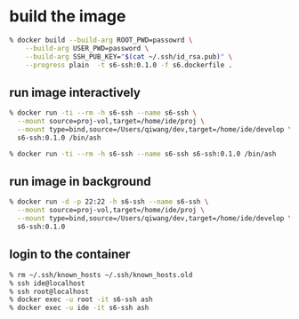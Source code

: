 # build the image

```sh
% docker build --build-arg ROOT_PWD=passowrd \
	--build-arg USER_PWD=password \
	--build-arg SSH_PUB_KEY="$(cat ~/.ssh/id_rsa.pub)" \
	--progress plain  -t s6-ssh:0.1.0 -f s6.dockerfile .
```

## run image interactively
```sh
% docker run -ti --rm -h s6-ssh --name s6-ssh \
  --mount source=proj-vol,target=/home/ide/proj \
  --mount type=bind,source=/Users/qiwang/dev,target=/home/ide/develop \
  s6-ssh:0.1.0 /bin/ash

% docker run -ti --rm -h s6-ssh --name s6-ssh s6-ssh:0.1.0 /bin/ash
```

## run image in background
```sh
% docker run -d -p 22:22 -h s6-ssh --name s6-ssh \
  --mount source=proj-vol,target=/home/ide/proj \
  --mount type=bind,source=/Users/qiwang/dev,target=/home/ide/develop \
  s6-ssh:0.1.0
```

## login to the container
```sh
% rm ~/.ssh/known_hosts ~/.ssh/known_hosts.old
% ssh ide@localhost
% ssh root@localhost
% docker exec -u root -it s6-ssh ash
% docker exec -u ide -it s6-ssh ash
```
